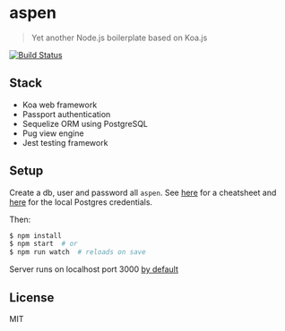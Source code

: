 # aspen

> Yet another Node.js boilerplate based on Koa.js

[![Build Status](https://travis-ci.org/sirodoht/aspen.svg?branch=master)](https://travis-ci.org/sirodoht/aspen)


## Stack

* Koa web framework
* Passport authentication
* Sequelize ORM using PostgreSQL
* Pug view engine
* Jest testing framework


## Setup

Create a db, user and password all `aspen`. See [here](https://gist.github.com/sirodoht/0666e232e1baf76f76bac43eb2600e2b)
for a cheatsheet and [here](https://github.com/sirodoht/aspen/blob/master/config/default.yml#L5)
for the local Postgres credentials.

Then:
```sh
$ npm install
$ npm start  # or
$ npm run watch  # reloads on save
```

Server runs on localhost port 3000 [by default](https://github.com/sirodoht/aspen/blob/master/config/default.yml#L1)


## License

MIT

